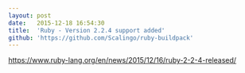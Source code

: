 ```yaml
---
layout:	post
date:	2015-12-18 16:54:30
title:	'Ruby - Version 2.2.4 support added'
github: 'https://github.com/Scalingo/ruby-buildpack'
---
```


https://www.ruby-lang.org/en/news/2015/12/16/ruby-2-2-4-released/
